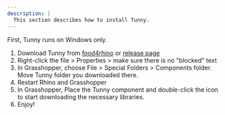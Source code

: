 ```yaml
---
description: |
  This section describes how to install Tunny.
---
```


First, Tunny runs on Windows only.

1. Download Tunny from [food4rhino](https://www.food4rhino.com/app/tunny) or [release page](https://github.com/hrntsm/tunny/releases)
1. Right-click the file > Properties > make sure there is no "blocked" text
1. In Grasshopper, choose File > Special Folders > Components folder. Move Tunny folder you downloaded there.
1. Restart Rhino and Grasshopper
1. In Grasshopper, Place the Tunny component and double-click the icon to start downloading the necessary libraries.
1. Enjoy!
